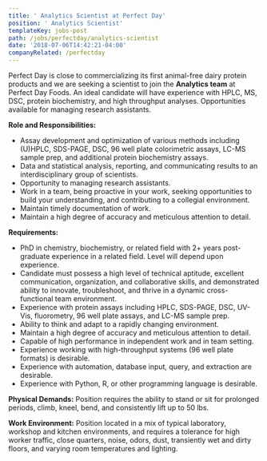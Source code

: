```yaml
---
title: ' Analytics Scientist at Perfect Day'
position: ' Analytics Scientist'
templateKey: jobs-post
path: /jobs/perfectday/analytics-scientist
date: '2018-07-06T14:42:21-04:00'
companyRelated: /perfectday
---
```

Perfect Day is close to commercializing its first animal-free dairy protein products and we are seeking a scientist to join the **Analytics team** at Perfect Day Foods. An ideal candidate will have experience with HPLC, MS, DSC, protein biochemistry, and high throughput analyses. Opportunities available for managing research assistants.  

**Role and Responsibilities:**

* Assay development and optimization of various methods including (U)HPLC, SDS-PAGE, DSC, 96 well plate colorimetric assays, LC-MS sample prep, and additional protein biochemistry assays.
* Data and statistical analysis, reporting, and communicating results to an interdisciplinary group of scientists.
* Opportunity to managing research assistants.
* Work in a team, being proactive in your work, seeking opportunities to build your understanding, and contributing to a collegial environment.
* Maintain timely documentation of work.
* Maintain a high degree of accuracy and meticulous attention to detail.

**Requirements:**

* PhD in chemistry, biochemistry, or related field with 2+ years post-graduate experience in a related field. Level will depend upon experience.
* Candidate must possess a high level of technical aptitude, excellent communication, organization, and collaborative skills, and demonstrated ability to innovate, troubleshoot, and thrive in a dynamic cross-functional team environment.
* Experience with protein assays including HPLC, SDS-PAGE, DSC, UV-Vis, fluorometry, 96 well plate assays, and LC-MS sample prep.
* Ability to think and adapt to a rapidly changing environment.
* Maintain a high degree of accuracy and meticulous attention to detail.
* Capable of high performance in independent work and in team setting.
* Experience working with high-throughput systems (96 well plate formats) is desirable.
* Experience with automation, database input, query, and extraction are desirable.
* Experience with Python, R, or other programming language is desirable. 

**Physical Demands:**
Position requires the ability to stand or sit for prolonged periods, climb, kneel, bend, and consistently lift up to 50 lbs.

**Work Environment:**
Position located in a mix of typical laboratory, workshop and kitchen environments, and requires a tolerance for high worker traffic, close quarters, noise, odors, dust, transiently wet and dirty floors, and varying room temperatures and lighting.
